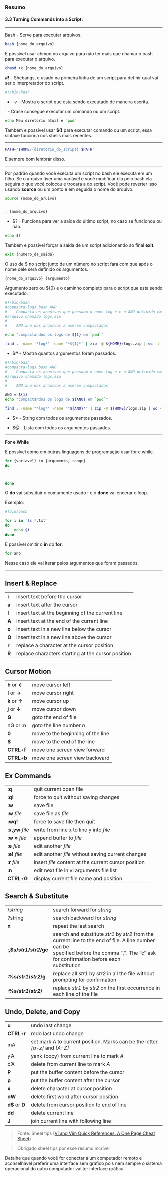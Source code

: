 ### Resumo

#### 3.3 Turning Commands into a Script:

---

Bash - Serve para executar arquivos.

```bash
bash {nome_do_arquivo}
```

E possível usar chmod no arquivo para não ter mais que chamar o bash para executar o arquivo.

```bash
chmod +x {nome_do_arquivo}
```

**#!** - Shebangs, e usado na primeira linha de um script para definir qual vai ser o interpretador do script.

```bash
#!/bin/bash
```

- \-v - Mostra o script que esta sendo executado de maneira escrita.

` - Crase consegue executar um comando ou um script.

```bash
echo Meu diretorio atual e `pwd`
```

Também e possível usar **\$()** para executar comando ou um script, essa sintaxe funciona nos shells mais recentes.

---

```bash
PATH="$HOME/{diretorio_do_script}:$PATH"
```

E sempre bom lembrar disso.

---

Por padrão quando você executa um script no bash ele executa em um filho. Se o arquivo tiver uma variável e você modificar ela pelo bash ela seguira o que você colocou e trocara a do script. Você pode reverter isso usando **source** ou um ponto e em seguida o nome do arquivo.

```bash
source {nome_do_aruivo}


. {nome_do_arquivo}
```

- \$? - Funciona para ver a saída do ultimo script, no caso se funcionou ou não.

```bash
echo $?
```

Também e possível forçar a saída de um script adicionando ao final **exit**.

```bash
exit {número_da_saida}
```

O uso de \$ no script junto de um número no script fara com que após o nome dele será definido os argumentos. 

```bash
{nome_do_arquivo} {argumento}
```

Argumento zero ou \${0} e o caminho completo para o script que esta sendo executado.

```bash
#!/bin/bash
#compacta-logs.bash ANO
#    Compacta os arquivos que possuem o nome log e e o ANO definido em um
#arquivo chamado logs.zip
#
#    ANO ano dos arquivos a aserem compactados

echo "compactandos os logs de ${1} em `pwd`"

find . -name '*log*' -name '*${1}*' | zip -@ ${HOME}/logs.zip | wc -l
```

- \$# - Mostra quantos argumentos foram passados.

```bash
#!/bin/bash
#compacta-logs.bash ANO
#    Compacta os arquivos que possuem o nome log e e o ANO definido em um
#arquivo chamado logs.zip
#
#    ANO ano dos arquivos a aserem compactados

ANO = ${1}
echo "compactandos os logs de ${ANO} em `pwd`"

find . -name "*log*" -name "*${ANO}*" | zip -@ ${HOME}/logs.zip | wc -l
```

- \$* - String com todos os argumentos passados.

- \$@ - Lista com todos os argumentos passados.

---

**For e While**

E possível como em outras linguagens de programação usar for e while.

```bash
for {variavel} in {argumento, range}
do



done
```

O **do** vai substituir o comumente usado **:** e o **done** vai encerar o loop.

Exemplo:

```bash
#!bin/bash

for i in `ls *.txt`
do
    echo $i
done
```

E possível omitir o **in** do **for**. 

```bash
for ano
```

Nesse caso ele vai iterar pelos argumentos que foram passados.

---

## Insert & Replace

|       |                                                    |
| ----- | -------------------------------------------------- |
| **i** | insert text before the cursor                      |
| **a** | insert text after the cursor                       |
| **I** | insert text at the beginning of the current line   |
| **A** | insert text at the end of the current line         |
| **o** | insert text in a new line below the cursor         |
| **O** | insert text in a new line above the cursor         |
| **r** | replace a character at the cursor position         |
| **R** | replace characters starting at the cursor position |

## Cursor Motion

|                |                                   |
| -------------- | --------------------------------- |
| **h** or **←** | move cursor left                  |
| **l** or **→** | move cursor right                 |
| **k** or **↑** | move cursor up                    |
| **j** or **↓** | move cursor down                  |
| **G**          | goto the end of file              |
| nG or :n       | goto the line number *n*          |
| **0**          | move to the beginning of the line |
| **$**          | move to the end of the line       |
| **CTRL**+**f** | move one screen view forward      |
| **CTRL**+**b** | move one screen view backward     |

## Ex Commands

|                      |                                                      |
| -------------------- | ---------------------------------------------------- |
| **:q**               | quit current open file                               |
| **:q!**              | force to quit without saving changes                 |
| **:w**               | save file                                            |
| **:w** *file*        | save file as *file*                                  |
| **:wq!**             | force to save file then quit                         |
| **:*x*,*y*w** *file* | write from line x to line y into *file*              |
| **:w »** *file*      | append buffer to *file*                              |
| **:e** *file*        | edit another *file*                                  |
| **:e!** *file*       | edit another *file* without saving current changes   |
| **:r** *file*        | insert *file* content at the current cursor position |
| **:n**               | edit next file in vi arguments file list             |
| **CTRL**+**G**       | display current file name and position               |

## Search & Substitute

|                           |                                                                                                                                                                                                     |
| ------------------------- | --------------------------------------------------------------------------------------------------------------------------------------------------------------------------------------------------- |
| /*string*                 | search forward for *string*                                                                                                                                                                         |
| ?string                   | search backward for *string*                                                                                                                                                                        |
| **n**                     | repeat the last search                                                                                                                                                                              |
| **:,$s/*str1*/*str2*/gc** | search and substitute *str1* by *str2* from the current line to the end of file. A line number can be <br>specified before the comma “,”. The “c” ask for confirmation before each<br> substitution |
| **:%s/*str1*/*str2*/g**   | replace all *str1* by *str2* in all the file without prompting for confirmation                                                                                                                     |
| **:%s/*str1*/*str2*/**    | replace *str1* by *str2* on the first occurrence in each line of the file                                                                                                                           |

## Undo, Delete, and Copy

|                 |                                                                             |
| --------------- | --------------------------------------------------------------------------- |
| **u**           | undo last change                                                            |
| **CTRL**+**r**  | redo last undo change                                                       |
| mA              | set mark A to current position. Marks can be the letter *[a-z]* and *[A-Z]* |
| y’A             | yank (copy) from current line to mark *A*                                   |
| d’A             | delete from current line to mark *A*                                        |
| **P**           | put the buffer content before the cursor                                    |
| **p**           | put the buffer content after the cursor                                     |
| **x**           | delete character at cursor position                                         |
| **dW**          | delete first word after cursor position                                     |
| **d$** or **D** | delete from cursor position to end of line                                  |
| **dd**          | delete current line                                                         |
| **J**           | join current line with following line                                       |

> Fonte: Sheel tips ([Vi and Vim Quick References: A One Page Cheat Sheet](https://www.shell-tips.com/cheat-sheets/vim-quick-references/#gsc.tab=0))

> Obrigado sheel tips por esse resumo incrível 

Detalhe que quando você for conectar a um computador remoto e aconselhável preferir uma interface sem gráfico pois nem sempre o sistema operacional do outro computador vai ter interface gráfica.  
